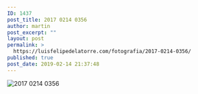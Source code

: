 ```yaml
---
ID: 1437
post_title: 2017 0214 0356
author: martin
post_excerpt: ""
layout: post
permalink: >
  https://luisfelipedelatorre.com/fotografia/2017-0214-0356/
published: true
post_date: 2019-02-14 21:37:48
---
```

<p><img src="https://luisfelipedelatorre.com/wp-content/uploads/2019/02/2017-0214-0356-1024x678.jpg" alt="2017 0214 0356"/></p>